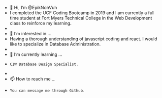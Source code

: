 - 👋 Hi, I’m @EpikNohVuh
-   I completed the UCF Coding Bootcamp in 2019 and I am currently a full time student at Fort Myers Technical College in the Web Development class to reinforce my learning.
-   
- 👀 I’m interested in ...
-   Having a thorough understanding of javascript coding and react. I would like to specialize in Database Administration. 
-   
- 🌱 I’m currently learning ...
-     CIW Database Design Specialist. 
- 
- 📫 How to reach me ...
-     You can message me through Github. 

<!---
EpikNohVuh/EpikNohVuh is a ✨ special ✨ repository because its `README.md` (this file) appears on your GitHub profile.
You can click the Preview link to take a look at your changes.
--->
